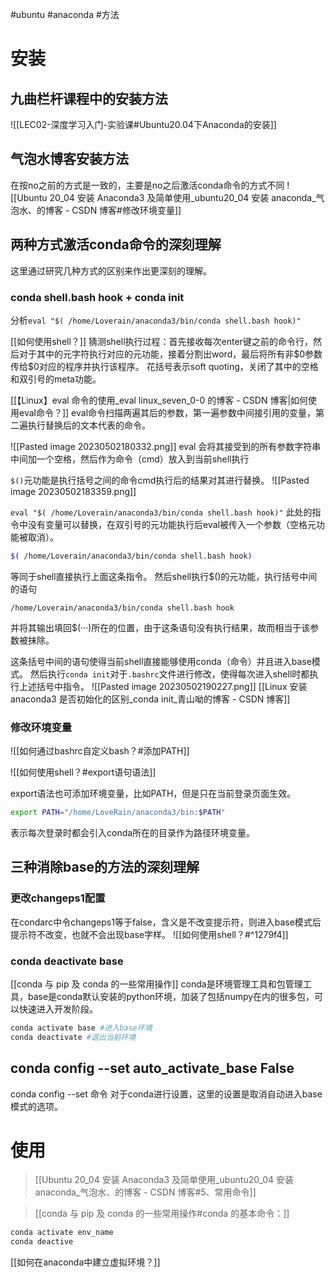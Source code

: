 #ubuntu #anaconda #方法 
# 安装

## 九曲栏杆课程中的安装方法
![[LEC02-深度学习入门-实验课#Ubuntu20.04下Anaconda的安装]]


## 气泡水博客安装方法

在按no之前的方式是一致的，主要是no之后激活conda命令的方式不同
![[Ubuntu 20_04 安装 Anaconda3 及简单使用_ubuntu20_04 安装 anaconda_气泡水、的博客 - CSDN 博客#修改环境变量]]

## 两种方式激活conda命令的深刻理解
这里通过研究几种方式的区别来作出更深刻的理解。

### conda shell.bash hook + conda init
分析`eval "$( /home/Loverain/anaconda3/bin/conda shell.bash hook)"`

[[如何使用shell？]]
猜测shell执行过程：首先接收每次enter键之前的命令行，然后对于其中的元字符执行对应的元功能，接着分割出word，最后将所有非\$0参数传给\$0对应的程序并执行该程序。
花括号表示soft quoting，关闭了其中的空格和双引号的meta功能。


[[【Linux】eval 命令的使用_eval linux_seven_0-0 的博客 - CSDN 博客|如何使用eval命令？]]
eval命令扫描两遍其后的参数，第一遍参数中间接引用的变量，第二遍执行替换后的文本代表的命令。

![[Pasted image 20230502180332.png]]
eval 会将其接受到的所有参数字符串中间加一个空格，然后作为命令（cmd）放入到当前shell执行

`$()`元功能是执行括号之间的命令cmd执行后的结果对其进行替换。
![[Pasted image 20230502183359.png]]


`eval "$( /home/Loverain/anaconda3/bin/conda shell.bash hook)"`
此处的指令中没有变量可以替换，在双引号的元功能执行后eval被传入一个参数（空格元功能被取消）。
```bash
$( /home/Loverain/anaconda3/bin/conda shell.bash hook)
```
等同于shell直接执行上面这条指令。
然后shell执行\$()的元功能，执行括号中间的语句

```shell
/home/Loverain/anaconda3/bin/conda shell.bash hook
```
并将其输出填回\$(···)所在的位置，由于这条语句没有执行结果，故而相当于该参数被抹除。

这条括号中间的语句使得当前shell直接能够使用conda（命令）并且进入base模式。
然后执行`conda init`对于`.bashrc`文件进行修改，使得每次进入shell时都执行上述括号中指令。
![[Pasted image 20230502190227.png]]
[[Linux 安装 anaconda3 是否初始化的区别_conda init_青山呦的博客 - CSDN 博客]]

### 修改环境变量

![[如何通过bashrc自定义bash？#添加PATH]]

![[如何使用shell？#export语句语法]]

export语法也可添加环境变量，比如PATH，但是只在当前登录页面生效。
```bash
export PATH="/home/LoveRain/anaconda3/bin:$PATH"
```
表示每次登录时都会引入conda所在的目录作为路径环境变量。

## 三种消除base的方法的深刻理解
### 更改changeps1配置
在condarc中令changeps1等于false，含义是不改变提示符，则进入base模式后提示符不改变，也就不会出现base字样。
![[如何使用shell？#^1279f4]]

### conda deactivate base
[[conda 与 pip 及 conda 的一些常用操作]]
conda是环境管理工具和包管理工具，base是conda默认安装的python环境，加装了包括numpy在内的很多包，可以快速进入开发阶段。
```bash
conda activate base #进入base环境
conda deactivate #退出当前环境
```

## conda config --set auto_activate_base False

conda config --set 命令 对于conda进行设置，这里的设置是取消自动进入base模式的选项。


# 使用
>[[Ubuntu 20_04 安装 Anaconda3 及简单使用_ubuntu20_04 安装 anaconda_气泡水、的博客 - CSDN 博客#5、常用命令]]

>[[conda 与 pip 及 conda 的一些常用操作#conda 的基本命令：]]

```bash
conda activate env_name
conda deactive
```
[[如何在anaconda中建立虚拟环境？]]